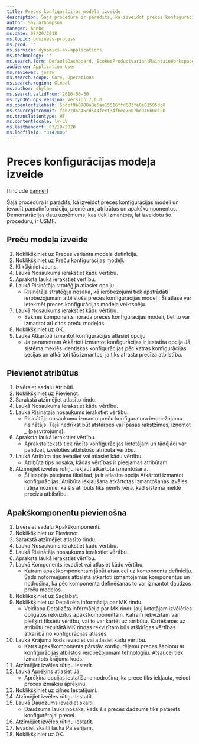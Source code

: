 ```yaml
---
title: Preces konfigurācijas modeļa izveide
description: Šajā procedūrā ir parādīts, kā izveidot preces konfigurācijas modeli un ievadīt pamatinformāciju, piemēram, atribūtus un apakškomponentus.
author: ShylaThompson
manager: AnnBe
ms.date: 08/29/2018
ms.topic: business-process
ms.prod: ''
ms.service: dynamics-ax-applications
ms.technology: ''
ms.search.form: DefaultDashboard, EcoResProductVariantMaintainWorkspace, PCProductConfigurationModelListPage, PCCreateProductConfigurationModel, PCProductConfigurationModelDetails, PCBOMLineDetails
audience: Application User
ms.reviewer: josaw
ms.search.scope: Core, Operations
ms.search.region: Global
ms.author: shylaw
ms.search.validFrom: 2016-06-30
ms.dyn365.ops.version: Version 7.0.0
ms.openlocfilehash: 5bdbf9a0708a8e5ae15516ffd603fa0e01595dc8
ms.sourcegitcommit: fcb27d6a46cd544feef34f6ec7607bdd46b0c12b
ms.translationtype: HT
ms.contentlocale: lv-LV
ms.lasthandoff: 03/18/2020
ms.locfileid: "3147806"
---
```

# <a name="create-a-product-configuration-model"></a>Preces konfigurācijas modeļa izveide

[!include [banner](../../includes/banner.md)]

Šajā procedūrā ir parādīts, kā izveidot preces konfigurācijas modeli un ievadīt pamatinformāciju, piemēram, atribūtus un apakškomponentus. Demonstrācijas datu uzņēmums, kas tiek izmantots, lai izveidotu šo procedūru, ir USMF.


## <a name="create-a-product-model"></a>Preču modeļa izveide
1. Noklikšķiniet uz Preces varianta modeļa definīcija.
2. Noklikšķiniet uz Preču konfigurācijas modeļi.
3. Klikšķiniet Jauns.
4. Laukā Nosaukums ierakstiet kādu vērtību.
5. Apraksta laukā ierakstiet vērtību.
6. Laukā Risinātāja stratēģija atlasiet opciju.
    * Risinātāja stratēģija nosaka, kā ierobežojumi tiek apstrādāti ierobežojumam atbilstošā preces konfigurācijas modelī. Šī atlase var ietekmēt preces konfigurācijas modeļa veiktspēju.  
7. Laukā Nosaukums ierakstiet kādu vērtību.
    * Saknes komponents norāda preces konfigurācijas modeli, bet to var izmantot arī citos preču modeļos.  
8. Noklikšķiniet uz OK.
9. Laukā Atkārtoti izmantot konfigurācijas atlasiet opciju.
    * Ja parametram Atkārtoti izmantot konfigurācijas ir iestatīta opcija Jā, sistēma meklēs identiskas konfigurācijas pēc katras konfigurācijas sesijas un atkārtoti tās izmantos, ja tiks atrasta precīza atbilstība.  

## <a name="add-attributes"></a>Pievienot atribūtus
1. Izvērsiet sadaļu Atribūti.
2. Noklikšķiniet uz Pievienot.
3. Sarakstā atzīmējiet atlasīto rindu.
4. Laukā Nosaukums ierakstiet kādu vērtību.
5. Laukā Risinātāja nosaukums ierakstiet vērtību.
    * Risinātāja nosaukumu izmanto preču konfiguratora ierobežojumu risinātājs. Tajā nedrīkst būt atstarpes vai īpašas rakstzīmes, izņemot _ (pasvītrojums).  
6. Apraksta laukā ierakstiet vērtību.
    * Apraksta teksts tiek rādīts konfigurācijas lietotājam un tādējādi var palīdzēt, izvēloties atbilstošo atribūta vērtību.  
7. Laukā Atribūta tips ievadiet vai atlasiet kādu vērtību.
    * Atribūta tips nosaka, kādas vērtības ir pieejamas atribūtam.  
8. Atzīmējiet izvēles rūtiņu Iekļaut atkārtotā izmantošanā.
    * Šī iespēja pieejama tikai tad, ja ir atlasīta opcija Atkārtoti izmantot konfigurācijas. Atribūta iekļaušana atkārtotas izmantošanas izvēles rūtiņā nozīmē, ka šis atribūts tiks ņemts vērā, kad sistēma meklē precīzu atbilstību.  

## <a name="add-subcomponents"></a>Apakškomponentu pievienošna
1. Izvērsiet sadaļu Apakškomponenti.
2. Noklikšķiniet uz Pievienot.
3. Sarakstā atzīmējiet atlasīto rindu.
4. Laukā Nosaukums ierakstiet kādu vērtību.
5. Laukā Risinātāja nosaukums ierakstiet vērtību.
6. Apraksta laukā ierakstiet vērtību.
7. Laukā Komponents ievadiet vai atlasiet kādu vērtību.
    * Katram apakškomponentam jābūt atsaucei uz komponenta definīciju. Šāds noformējums atbalsta atkārtoti izmantojamus komponentus un nodrošina, ka pēc komponenta definēšanas to var izmantot daudzos preču modeļos.  
8. Noklikšķiniet uz Saglabāt.
9. Noklikšķiniet uz Detalizēta informācija par MK rindu.
    * Veidlapa Detalizēta informācija par MK rindu ļauj lietotājam izvēlēties obligātos rekvizītus apakškomponentam. Katram rekvizītam var piešķirt fiksētu vērtību, vai to var kartēt uz atribūtu. Kartēšanas uz atribūtu rezultātā MK rindas rekvizītam būs atšķirīgas vērtības atkarībā no konfigurācijas atlases.  
10. Laukā Krājuma kods ievadiet vai atlasiet kādu vērtību.
    * Katrs apakškomponents pārstāv konfigurējamu preces šablonu ar konfigurācijas atbilstoši ierobežojumam tehnoloģiju. Atsaucei tiek izmantots krājuma kods.  
11. Atzīmējiet izvēles rūtiņu Iestatīt.
12. Laukā Aprēķins atlasiet Jā.
    * Aprēķina opcijas iestatīšana nodrošina, ka prece tiks iekļauta, veicot preces izmaksu aprēķinu.  
13. Noklikšķiniet uz cilnes Iestatījumi.
14. Atzīmējiet izvēles rūtiņu Iestatīt.
15. Laukā Daudzums ievadiet skaitli.
    * Daudzuma lauks nosaka, kāds šīs preces dadzums tiks patērēts konfigurētajai precei.  
16. Atzīmējiet izvēles rūtiņu Iestatīt.
17. Ievadiet skaitli laukā Pa sērijām.
18. Noklikšķiniet uz OK.

